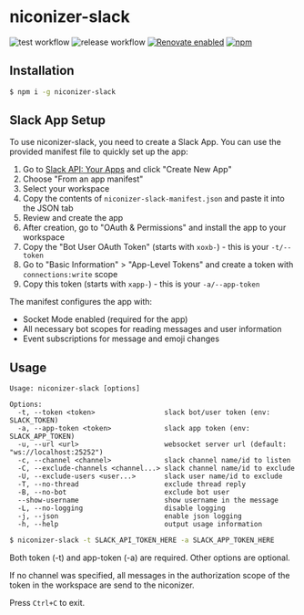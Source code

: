 # niconizer-slack

![test workflow](https://github.com/matzkoh/niconizer-slack/actions/workflows/test.yml/badge.svg)
![release workflow](https://github.com/matzkoh/niconizer-slack/actions/workflows/release.yml/badge.svg)
[![Renovate enabled](https://img.shields.io/badge/Renovate-enabled-brightgreen.svg?logo=renovatebot)](https://renovatebot.com/)
[![npm](https://img.shields.io/npm/v/niconizer-slack.svg)](https://www.npmjs.com/package/niconizer-slack)

## Installation

```bash
$ npm i -g niconizer-slack
```

## Slack App Setup

To use niconizer-slack, you need to create a Slack App. You can use the provided manifest file to quickly set up the app:

1. Go to [Slack API: Your Apps](https://api.slack.com/apps) and click "Create New App"
2. Choose "From an app manifest"
3. Select your workspace
4. Copy the contents of `niconizer-slack-manifest.json` and paste it into the JSON tab
5. Review and create the app
6. After creation, go to "OAuth & Permissions" and install the app to your workspace
7. Copy the "Bot User OAuth Token" (starts with `xoxb-`) - this is your `-t/--token`
8. Go to "Basic Information" > "App-Level Tokens" and create a token with `connections:write` scope
9. Copy this token (starts with `xapp-`) - this is your `-a/--app-token`

The manifest configures the app with:
- Socket Mode enabled (required for the app)
- All necessary bot scopes for reading messages and user information
- Event subscriptions for message and emoji changes

## Usage

```
Usage: niconizer-slack [options]

Options:
  -t, --token <token>                 slack bot/user token (env: SLACK_TOKEN)
  -a, --app-token <token>             slack app token (env: SLACK_APP_TOKEN)
  -u, --url <url>                     websocket server url (default: "ws://localhost:25252")
  -c, --channel <channel>             slack channel name/id to listen
  -C, --exclude-channels <channel...> slack channel name/id to exclude
  -U, --exclude-users <user...>       slack user name/id to exclude
  -T, --no-thread                     exclude thread reply
  -B, --no-bot                        exclude bot user
  --show-username                     show username in the message
  -L, --no-logging                    disable logging
  -j, --json                          enable json logging
  -h, --help                          output usage information
```

```bash
$ niconizer-slack -t SLACK_API_TOKEN_HERE -a SLACK_APP_TOKEN_HERE
```


Both token (-t) and app-token (-a) are required. Other options are optional.

If no channel was specified, all messages in the authorization scope of the token in the workspace are send to the niconizer.

Press `Ctrl+C` to exit.
